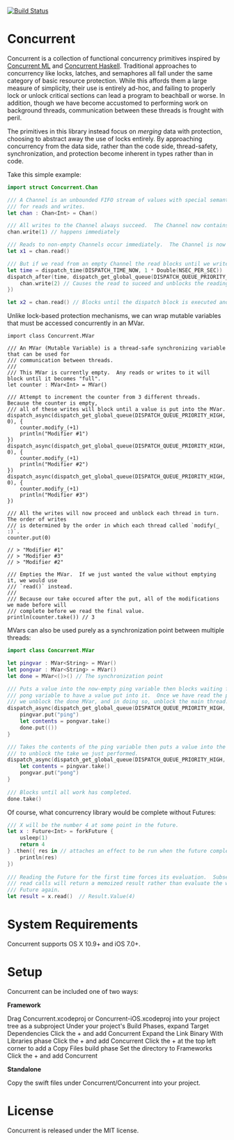 [![Build Status](https://travis-ci.org/typelift/Concurrent.svg?branch=master)](https://travis-ci.org/typelift/Concurrent)

Concurrent
==========

Concurrent is a collection of functional concurrency primitives inspired by
[Concurrent ML](http://cml.cs.uchicago.edu/) and [Concurrent
Haskell](http://hackage.haskell.org/package/base-4.7.0.2/docs/Control-Concurrent.html).
Traditional approaches to concurrency like locks, latches, and semaphores all
fall under the same category of basic resource protection.  While this affords
them a large measure of simplicity, their use is entirely ad-hoc, and failing to
properly lock or unlock critical sections can lead a program to beachball or
worse.  In addition, though we have become accustomed to performing work on
background threads, communication between these threads is frought with peril.  

The primitives in this library instead focus on *merging* data with protection,
choosing to abstract away the use of locks entirely.  By approaching concurrency
from the data side, rather than the code side, thread-safety, synchronization,
and protection become inherent in types rather than in code.

Take this simple example:

```swift
import struct Concurrent.Chan

/// A Channel is an unbounded FIFO stream of values with special semantics
/// for reads and writes.
let chan : Chan<Int> = Chan()

/// All writes to the Channel always succeed.  The Channel now contains `1`.
chan.write(1) // happens immediately

/// Reads to non-empty Channels occur immediately.  The Channel is now empty.
let x1 = chan.read()

/// But if we read from an empty Channel the read blocks until we write to the Channel again.
let time = dispatch_time(DISPATCH_TIME_NOW, 1 * Double(NSEC_PER_SEC))
dispatch_after(time, dispatch_get_global_queue(DISPATCH_QUEUE_PRIORITY_HIGH, 0), {
	chan.write(2) // Causes the read to suceed and unblocks the reading thread.
})

let x2 = chan.read() // Blocks until the dispatch block is executed and the Channel becomes non-empty.
```

Unlike lock-based protection mechanisms, we can wrap mutable variables that must
be accessed concurrently in an MVar.

```
import class Concurrent.MVar

/// An MVar (Mutable Variable) is a thread-safe synchronizing variable that can be used for 
/// communication between threads.
/// 
/// This MVar is currently empty.  Any reads or writes to it will block until it becomes "full".
let counter : MVar<Int> = MVar()

/// Attempt to increment the counter from 3 different threads.  Because the counter is empty, 
/// all of these writes will block until a value is put into the MVar.
dispatch_async(dispatch_get_global_queue(DISPATCH_QUEUE_PRIORITY_HIGH, 0), {
	counter.modify_(+1)
	println("Modifier #1")
})
dispatch_async(dispatch_get_global_queue(DISPATCH_QUEUE_PRIORITY_HIGH, 0), {
	counter.modify_(+1)
	println("Modifier #2")
})
dispatch_async(dispatch_get_global_queue(DISPATCH_QUEUE_PRIORITY_HIGH, 0), {
	counter.modify_(+1)
	println("Modifier #3")
})

/// All the writes will now proceed and unblock each thread in turn.  The order of writes
/// is determined by the order in which each thread called `modify(_ :)`.
counter.put(0)

// > "Modifier #1"
// > "Modifier #3"
// > "Modifier #2"

/// Empties the MVar.  If we just wanted the value without emptying it, we would use
/// `read()` instead.
///
/// Because our take occured after the put, all of the modifications we made before will
/// complete before we read the final value.
println(counter.take()) // 3
```

MVars can also be used purely as a synchronization point between multiple threads:

```Swift
import class Concurrent.MVar

let pingvar : MVar<String> = MVar()
let pongvar : MVar<String> = MVar()
let done = MVar<()>() // The synchronization point

/// Puts a value into the now-empty ping variable then blocks waiting for the
/// pong variable to have a value put into it.  Once we have read the pong variable,
/// we unblock the done MVar, and in doing so, unblock the main thread.
dispatch_async(dispatch_get_global_queue(DISPATCH_QUEUE_PRIORITY_HIGH, 0)) {
	pingvar.put("ping")
	let contents = pongvar.take()
	done.put(())
}

/// Takes the contents of the ping variable then puts a value into the pong variable
/// to unblock the take we just performed.
dispatch_async(dispatch_get_global_queue(DISPATCH_QUEUE_PRIORITY_HIGH, 0)) {
	let contents = pingvar.take()
	pongvar.put("pong")
}
		
/// Blocks until all work has completed.
done.take()
```

Of course, what concurrency library would be complete without Futures:

```swift
/// X will be the number 4 at some point in the future.
let x : Future<Int> = forkFuture {
	usleep(1)
	return 4
} .then({ res in // attaches an effect to be run when the future completes.
	println(res)
})
		 
/// Reading the Future for the first time forces its evaluation.  Subsequent
/// read calls will return a memoized result rather than evaluate the whole
/// Future again.
let result = x.read()  // Result.Value(4)
```

System Requirements
===================

Concurrent supports OS X 10.9+ and iOS 7.0+.

Setup
=====

Concurrent can be included one of two ways:

**Framework**

Drag Concurrent.xcodeproj or Concurrent-iOS.xcodeproj into your project tree as a subproject
Under your project's Build Phases, expand Target Dependencies
Click the + and add Concurrent
Expand the Link Binary With Libraries phase
Click the + and add Concurrent
Click the + at the top left corner to add a Copy Files build phase
Set the directory to Frameworks
Click the + and add Concurrent

**Standalone**

Copy the swift files under Concurrent/Concurrent into your project.

License
=======

Concurrent is released under the MIT license.

